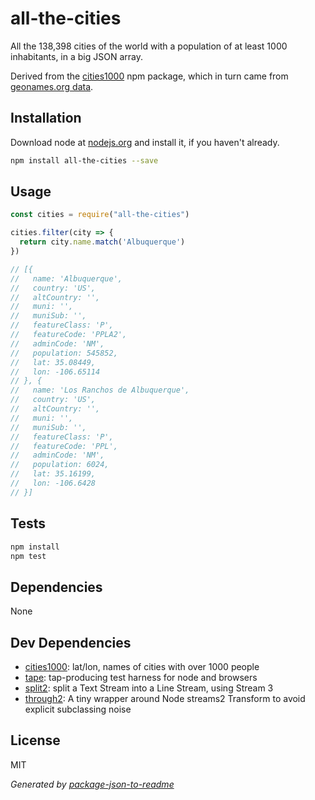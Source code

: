 # all-the-cities

All the 138,398 cities of the world with a population of at least 1000 inhabitants, in a big JSON array.

Derived from the [cities1000](https://www.npmjs.com/package/cities1000) npm package, which in turn came from [geonames.org data](http://download.geonames.org/export/dump/).

## Installation

Download node at [nodejs.org](http://nodejs.org) and install it, if you haven't already.

```sh
npm install all-the-cities --save
```

## Usage

```js
const cities = require("all-the-cities")

cities.filter(city => {
  return city.name.match('Albuquerque')
})

// [{
//   name: 'Albuquerque',
//   country: 'US',
//   altCountry: '',
//   muni: '',
//   muniSub: '',
//   featureClass: 'P',
//   featureCode: 'PPLA2',
//   adminCode: 'NM',
//   population: 545852,
//   lat: 35.08449,
//   lon: -106.65114
// }, {
//   name: 'Los Ranchos de Albuquerque',
//   country: 'US',
//   altCountry: '',
//   muni: '',
//   muniSub: '',
//   featureClass: 'P',
//   featureCode: 'PPL',
//   adminCode: 'NM',
//   population: 6024,
//   lat: 35.16199,
//   lon: -106.6428
// }]

```

## Tests

```sh
npm install
npm test
```

## Dependencies

None

## Dev Dependencies

- [cities1000](https://github.com/substack/cities1000): lat/lon, names of cities with over 1000 people
- [tape](https://github.com/substack/tape): tap-producing test harness for node and browsers
- [split2](https://github.com/mcollina/split2): split a Text Stream into a Line Stream, using Stream 3
- [through2](https://github.com/rvagg/through2): A tiny wrapper around Node streams2 Transform to avoid explicit subclassing noise


## License

MIT

_Generated by [package-json-to-readme](https://github.com/zeke/package-json-to-readme)_
